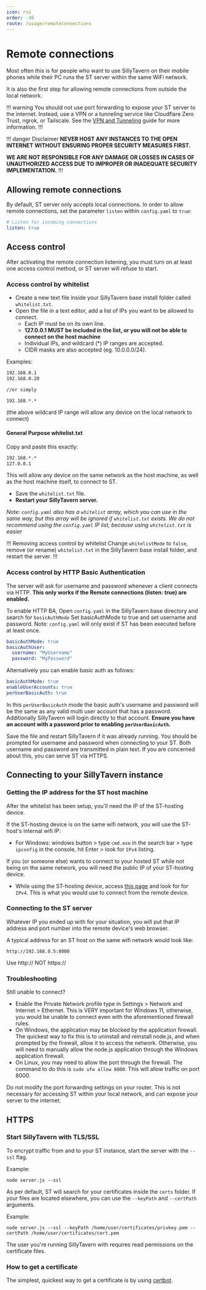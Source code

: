 ```yaml
---
icon: rss
order: -30
route: /usage/remoteconnections
---
```


# Remote connections

Most often this is for people who want to use SillyTavern on their mobile phones while their PC runs the ST server within the same WiFi network.

It is also the first step for allowing remote connections from outside the local network.

!!! warning
You should not use port forwarding to expose your ST server to the internet. Instead, use a VPN or a tunneling service like Cloudflare Zero Trust, ngrok, or Tailscale. See the [VPN and Tunneling](tunneling.md) guide for more information.
!!!

!!! danger Disclaimer
**NEVER HOST ANY INSTANCES TO THE OPEN INTERNET WITHOUT ENSURING PROPER SECURITY MEASURES FIRST.**

**WE ARE NOT RESPONSIBLE FOR ANY DAMAGE OR LOSSES IN CASES OF UNAUTHORIZED ACCESS DUE TO IMPROPER OR INADEQUATE SECURITY IMPLEMENTATION.**
!!!

## Allowing remote connections

By default, ST server only accepts local connections. In order to allow remote connections, set the parameter `listen` within `config.yaml` to `true`:
```yaml
# Listen for incoming connections
listen: true
```

## Access control

After activating the remote connection listening, you must turn on at least one access control method, or ST server will refuse to start.

### Access control by whitelist

* Create a new text file inside your SillyTavern base install folder called `whitelist.txt`.
* Open the file in a text editor, add a list of IPs you want to be allowed to connect.
  * Each IP must be on its own line.
  * **127.0.0.1 MUST be included in the list, or you will not be able to connect on the host machine**
  * Individual IPs, and wildcard (*) IP ranges are accepted.
  * CIDR masks are also accepted (eg. 10.0.0.0/24).

Examples:

```txt
192.168.0.1
192.168.0.20

//or simply

192.168.*.*
```

(the above wildcard IP range will allow any device on the local network to connect)

#### General Purpose whitelist.txt

Copy and paste this exactly:

```txt
192.168.*.*
127.0.0.1
```

This will allow any device on the same network as the host machine, as well as the host machine itself, to connect to ST.

* Save the `whitelist.txt` file.
* **Restart your SillyTavern server.**

*Note: `config.yaml` also has a `whitelist` array, which you can use in the same way, but this array will be ignored if `whitelist.txt` exists. We do not recommend using the `config.yaml` IP list, because using `whitelist.txt` is easier*

!!! Removing access control by whitelist
Change `whitelistMode` to `false`, remove (or rename) `whitelist.txt` in the SillyTavern base install folder, and restart the server.
!!!

### Access control by HTTP Basic Authentication

The server will ask for username and password whenever a client connects via HTTP. **This only works if the Remote connections (listen: true) are enabled.**

To enable HTTP BA, Open `config.yaml` in the SillyTavern base directory and search for `basicAuthMode` Set basicAuthMode to true and set username and password. Note: `config.yaml` will only exist if ST has been executed before at least once.
```yaml
basicAuthMode: true
basicAuthUser:
  username: "MyUsername"
  password: "MyPassword"
```

Alternatively you can enable basic auth as follows:

```yaml
basicAuthMode: true
enableUserAccounts: true
perUserBasicAuth: true
```

In this `perUserBasicAuth` mode the basic auth's username and password will be the same as any valid multi user account that has a password. Additionally SillyTavern will login directly to that account. **Ensure you have an account with a password prior to enabling `perUserBasicAuth`.**

Save the file and restart SillyTavern if it was already running. You should be prompted for username and password when connecting to your ST. Both username and password are transmitted in plain text. If you are concerned about this, you can serve ST via HTTPS.

## Connecting to your SillyTavern instance

### Getting the IP address for the ST host machine

After the whitelist has been setup, you'll need the IP of the ST-hosting device.

If the ST-hosting device is on the same wifi network, you will use the ST-host's internal wifi IP:

* For Windows: windows button > type `cmd.exe` in the search bar > type `ipconfig` in the console, hit Enter > look for `IPv4` listing.

If you (or someone else) wants to connect to your hosted ST while not being on the same network, you will need the public IP of your ST-hosting device.

* While using the ST-hosting device, access [this page](https://whatismyipaddress.com/) and look for for `IPv4`. This is what you would use to connect from the remote device.

### Connecting to the ST server

Whatever IP you ended up with for your situation, you will put that IP address and port number into the remote device's web browser.

A typical address for an ST host on the same wifi network would look like:

`http://192.168.0.5:8000`

Use http:// NOT https://

### Troubleshooting

Still unable to connect?

* Enable the Private Network profile type in Settings > Network and Internet > Ethernet. This is VERY important for Windows 11, otherwise, you would be unable to connect even with the aforementioned firewall rules.
* On Windows, the application may be blocked by the application firewall. The quickest way to fix this is to uninstall and reinstall node.js, and when prompted by the firewall, allow it to access the network. Otherwise, you will need to manually allow the node.js application through the Windows application firewall.
* On Linux, you may need to allow the port through the firewall. The command to do this is `sudo ufw allow 8000`. This will allow traffic on port 8000.

Do not modify the port forwarding settings on your router. This is not necessary for accessing ST within your local network, and can expose your server to the internet.

## HTTPS

### Start SillyTavern with TLS/SSL

To encrypt traffic from and to your ST instance, start the server with the `--ssl` flag.

Example:
```
node server.js --ssl
```
As per default, ST will search for your certificates inside the `certs` folder. If your files are located elsewhere, you can use the `--keyPath` and `--certPath` arguments.

Example:
```
node server.js --ssl --keyPath /home/user/certificates/privkey.pem --certPath /home/user/certificates/cert.pem
```

The user you're running SillyTavern with requires read permissions on the certificate files.

### How to get a certificate

The simplest, quickest way to get a certificate is by using [certbot](https://letsencrypt.org/getting-started/).
